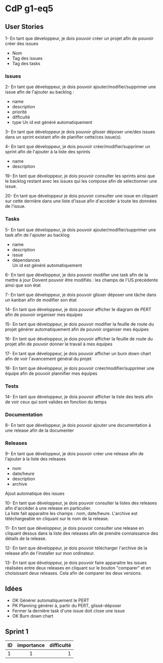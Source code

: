 # CdP g1-eq5

## User Stories

1- En tant que développeur, je dois pouvoir créer un projet afin de pouvoir créer des issues
- Nom
- Tag des issues
- Tag des tasks

### Issues

2- En tant que développeur, je dois pouvoir ajouter/modifier/supprimer une issue afin de l'ajouter au backlog :
- name
- description
- priorité
- difficulté
- type
Un id est généré automatiquement

3- En tant que développeur je dois pouvoir glisser déposer une/des issues dans un sprint existant afin de planifier
 cette/ces issue(s).

4- En tant que développeur, je dois pouvoir créer/modifier/supprimer un sprint afin de l'ajouter à la liste des sprints
- name
- description

19- En tant que développeur, je dois pouvoir consulter les sprints ainsi que le backlog restant avec les issues qui
 les compose afin de sélectionner une issue.
 
20- En tant que développeur je dois pouvoir consulter une issue en cliquant sur cette dernière dans une liste d'issue
 afin d'accéder à toute les données de l'issue. 

### Tasks
5- En tant que développeur, je dois pouvoir ajouter/modifier/supprimer une task afin de l'ajouter au backlog
- name
- description
- issue
- dépendances  
Un id est généré automatiquement

6- En tant que développeur, je dois pouvoir modifier une task afin de la mettre à jour
Doivent pouvoir être modifiés : les champs de l'US précédente ainsi que son état

7- En tant que développeur, je dois pouvoir glisser déposer une tâche dans un kanban afin de modifier son état

14- En tant que développeur, je dois pouvoir afficher le diagram de PERT afin de pouvoir organiser mes équipes

15- En tant que développeur, je dois pouvoir modifier la feuille de route du projet générer automatiquement afin de pouvoir organiser mes équipes

16- En tant que développeur, je dois pouvoir afficher la feuille de route du projet afin de pouvoir donner le travail à mes équipes

17- En tant que développeur, je dois pouvoir afficher un burn down chart afin de voir l'avancement général du projet

18- En tant que développeur, je dois pouvoir créer/modifier/supprimer une équipe afin de pouvoir plannifier mes équipes

### Tests

14- En tant que développeur, je dois pouvoir afficher la liste des tests afin de voir ceux qui sont valides en
 fonction du temps

### Documentation
8- En tant que développeur, je dois pouvoir ajouter une documentation à une release afin de la documenter

### Releases
9- En tant que développeur, je dois pouvoir créer une release afin de l'ajouter à la liste des releases
- nom
- date/heure
- description
- archive  

Ajout automatique des issues

10- En tant que développeur, je dois pouvoir consulter la listes des releases afin d'accéder à une release en
 particulier.  
 La liste fait apparaitre les champs : nom, date/heure. 
 L'archive est téléchargeable en cliquant sur le nom de la release.
 
11- En tant que développeur, je dois pouvoir consulter une release en cliquant dessus dans la liste des releases afin
 de prendre connaissance des détails de la release.

12- En tant que développeur, je dois pouvoir télécharger l'archive de la release afin de l'installer sur mon
 ordinateur.

13- En tant que développeur, je dois pouvoir faire apparaitre les issues réalisées entre deux releases en
cliquant sur le bouton "comparer" et en choisissant deux releases. Cela afin de comparer les deux
 versions. 
  
## Idées
- OK Générer automatiquement le PERT
- PK Planning générer à, partir du PERT, glissé-déposer
- Fermer la dernière task d'une issue doit close une issue
- OK Burn down chart


## Sprint 1
| ID  |  importance    |  difficulté |
|-----|:--------------:|------------:|
|  1  |       1        |      1      |
